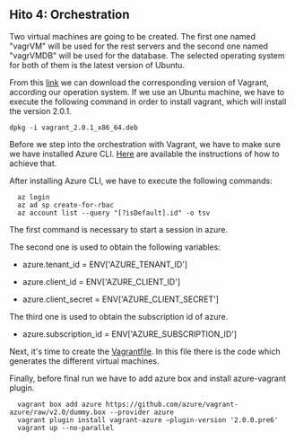 ## Hito 4: Orchestration

Two virtual machines are going to be created. The first one named "vagrVM" will be used for the rest servers and the second one named "vagrVMDB" will be used for the database. The selected operating system for both of them is the latest version of Ubuntu.

From this [link](https://www.vagrantup.com/downloads.html) we can download the corresponding version of Vagrant, according our operation system. If we use an Ubuntu machine, we have to execute the following command in order to install vagrant, which will install the version 2.0.1.

```
dpkg -i vagrant_2.0.1_x86_64.deb
```

Before we step into the orchestration with Vagrant, we have to make sure we have installed Azure CLI. [Here](https://github.com/AKourts/Project_CC/tree/master/automation) are available the instructions of how to achieve that. 

After installing Azure CLI, we have to execute the following commands:
 
```
  az login
  az ad sp create-for-rbac
  az account list --query "[?isDefault].id" -o tsv
```

The first command is necessary to start a session in azure. 

The second one is used to obtain the following variables: 

 - azure.tenant_id = ENV['AZURE_TENANT_ID']

 - azure.client_id = ENV['AZURE_CLIENT_ID']

 - azure.client_secret = ENV['AZURE_CLIENT_SECRET']

The third one is used to obtain the subscription id of azure.

 - azure.subscription_id = ENV['AZURE_SUBSCRIPTION_ID']

Next, it's time to create the [Vagrantfile](https://github.com/AKourts/Project_CC/tree/master/orchestration/Vagrantfile). In this file there is the code which generates the different virtual machines.

Finally, before final run we have to add azure box and install azure-vagrant plugin.

```
  vagrant box add azure https://github.com/azure/vagrant-azure/raw/v2.0/dummy.box --provider azure
  vagrant plugin install vagrant-azure —plugin-version '2.0.0.pre6'
  vagrant up --no-parallel
```



